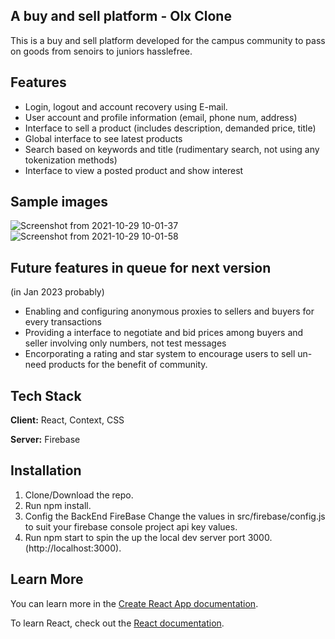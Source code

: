 ## A buy and sell platform - Olx Clone
This is a buy and sell platform developed for the campus community to pass on goods from senoirs to juniors hasslefree.    
  
## Features
 * Login, logout and account recovery using E-mail.
 * User account and profile information (email, phone num, address)
 * Interface to sell a product (includes description, demanded price, title)
 * Global interface to see latest products
 * Search based on keywords and title (rudimentary search, not using any tokenization methods)
 * Interface to view a posted product and show interest 
## Sample images
![Screenshot from 2021-10-29 10-01-37](https://user-images.githubusercontent.com/91063960/139376405-043d6cfd-93b3-4486-a07a-2ff3382846d8.png)
![Screenshot from 2021-10-29 10-01-58](https://user-images.githubusercontent.com/91063960/139376440-1dcd424a-6979-4ec7-bfa0-9e9038ddcbd0.png)

## Future features in queue for next version
(in Jan 2023 probably)
* Enabling and configuring anonymous proxies to sellers and buyers for every transactions
* Providing a interface to negotiate and bid prices among buyers and seller involving only numbers, not test messages
* Encorporating a rating and star system to encourage users to sell un-need products for the benefit of community.
  
## Tech Stack

**Client:** React, Context, CSS

**Server:** Firebase

## Installation

  1. Clone/Download the repo.
  2. Run npm install.
  3. Config the BackEnd FireBase Change the values in src/firebase/config.js to suit your firebase console project api key values.
  4. Run npm start to spin the up the local dev server port 3000.(http://localhost:3000).

## Learn More

You can learn more in the [Create React App documentation](https://facebook.github.io/create-react-app/docs/getting-started).

To learn React, check out the [React documentation](https://reactjs.org/).


